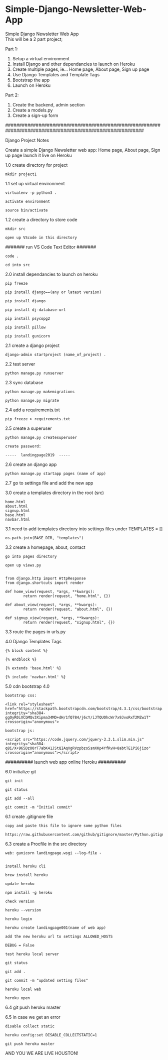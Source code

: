 # Simple-Django-Newsletter-Web-App
Simple Django Newsletter Web App  
This will be a 2 part project;   

Part 1:  

1. Setup a virtual environment  
2. Install Django and other dependancies to launch on Heroku 
3. Create multiple pages, ie... Home page, About page, Sign up page 
4. Use Django Templates and Template Tags 
5. Bootstrap the app
6. Launch on Heroku  

Part 2:  

1. Create the backend, admin section 
2. Create a models.py 
3. Create a sign-up form



##########################################################################################################

Django Project Notes


Create a simple Django Newsletter web app:
Home page, About page, Sign up page
launch it live on Heroku 




1.0	create directory for project

	mkdir project1



1.1	set up virtual environment

	virtualenv -p python3 .
	
	activate environment

	source bin/activate



1.2	create a directory to store code
	
	mkdir src 

	open up VScode in this directory

####### run VS Code Text Editor #######

	code .

	cd into src
	


2.0	install dependancies to launch on heroku 

	pip freeze

	pip install django==(any or latest version)

	pip install django

	pip install dj-database-url 
	
	pip install psycopg2

	pip install pillow

	pip install gunicorn




2.1	create a django project

	django-admin startproject (name_of_project) .



2.2	test server

	python manage.py runserver



2.3	sync database

	python manage.py makemigrations

	python manage.py migrate



2.4	add a requirements.txt

	pip freeze > requirements.txt



2.5	create a superuser

	python manage.py createsuperuser
	
	create password:

	-----  landingpage2019  -----



2.6	create an django app

	python manage.py startapp pages (name of app)



2.7	go to settings file and add the new app 



3.0	create a templates directory in the root (src)

	home.html
	about.html
	signup.html
	base.html
	navbar.html


3.1	need to add templates directory into settings files under TEMPLATES = []

	os.path.join(BASE_DIR, "templates")



3.2	create a homepage, about, contact

	go into pages directory 
	
	open up views.py


	from django.http import HttpResponse
	from django.shortcuts import render	

	def home_view(request, *args, **kwargs):
    		return render(request, "home.html", {})

	def about_view(request, *args, **kwargs):
    		return render(request, "about.html", {})

	def signup_view(request, *args, **kwargs):
    		return render(request, "signup.html", {})


3.3	route the pages in urls.py



4.0	Django Templates Tags

	{% block content %}

	{% endblock %}

	{% extends 'base.html' %}

	{% include 'navbar.html' %}



5.0	cdn bootstrap 4.0

	bootstrap css:
	
	<link rel="stylesheet" href="https://stackpath.bootstrapcdn.com/bootstrap/4.3.1/css/bootstrap.min.css" integrity="sha384-ggOyR0iXCbMQv3Xipma34MD+dH/1fQ784/j6cY/iJTQUOhcWr7x9JvoRxT2MZw1T" crossorigin="anonymous">

	bootstrap js:
	
	<script src="https://code.jquery.com/jquery-3.3.1.slim.min.js" integrity="sha384-q8i/X+965DzO0rT7abK41JStQIAqVgRVzpbzo5smXKp4YfRvH+8abtTE1Pi6jizo" crossorigin="anonymous"></script>
<script src="https://cdnjs.cloudflare.com/ajax/libs/popper.js/1.14.7/umd/popper.min.js" integrity="sha384-UO2eT0CpHqdSJQ6hJty5KVphtPhzWj9WO1clHTMGa3JDZwrnQq4sF86dIHNDz0W1" crossorigin="anonymous"></script>
<script src="https://stackpath.bootstrapcdn.com/bootstrap/4.3.1/js/bootstrap.min.js" integrity="sha384-JjSmVgyd0p3pXB1rRibZUAYoIIy6OrQ6VrjIEaFf/nJGzIxFDsf4x0xIM+B07jRM" crossorigin="anonymous"></script>



########## launch web app online Heroku ########## 



6.0	initialize git 

	git init

	git status

	git add --all

	git commit -m "Initial commit"



6.1 	create .gitignore file

	copy and paste this file to ignore some python files
	
	https://raw.githubusercontent.com/github/gitignore/master/Python.gitignore



6.3	create a Procfile in the src directory

	web: gunicorn landingpage.wsgi --log-file -


	install heroku cli

	brew install heroku

	update heroku 

	npm install -g heroku 

	check version 

	heroku --version

	heroku login

	heroku create landingpage001(name of web app)

	add the new heroku url to settings ALLOWED_HOSTS
	
	DEBUG = False

	test heroku local server

	git status

	git add .

	git commit -m "updated setting files"

	heroku local web

	heroku open



6.4	git push heroku master


	
6.5	in case we get an error

	disable collect static

	heroku config:set DISABLE_COLLECTSTATIC=1

	git push heroku master





AND YOU WE ARE LIVE HOUSTON!










